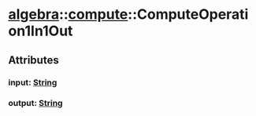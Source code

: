 # [algebra](/libs/algebra/)::[compute](/libs/algebra/compute/)::ComputeOperation1In1Out

## Attributes

### input:&nbsp;[String](/libs/std/core/type.String.md)

### output:&nbsp;[String](/libs/std/core/type.String.md)
